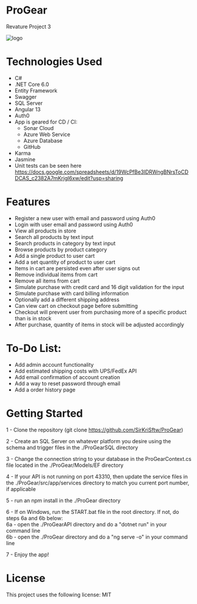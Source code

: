 # ProGear
 Revature Project 3
 
![logo](https://user-images.githubusercontent.com/60492952/167699664-a9e8e5da-2710-4e86-8a4b-dfd24101696e.png)

# Technologies Used

- C#
- .NET Core 6.0
- Entity Framework
- Swagger
- SQL Server
- Angular 13
- Auth0
- App is geared for CD / CI:
   - Sonar Cloud
   - Azure Web Service
   - Azure Database
   - GitHub
- Karma
- Jasmine
- Unit tests can be seen here https://docs.google.com/spreadsheets/d/19WcPfBe3IDRWngBNrsToCDDCAS_c2382A7mKrjgI6xw/edit?usp=sharing

# Features

- Register a new user with email and password using Auth0
- Login with user email and password using Auth0
- View all products in store
- Search all products by text input
- Search products in category by text input
- Browse products by product category
- Add a single product to user cart
- Add a set quantity of product to user cart
- Items in cart are persisted even after user signs out
- Remove individual items from cart
- Remove all items from cart
- Simulate purchase with credit card and 16 digit validation for the input
- Simulate purchase with card billing information
- Optionally add a different shipping address
- Can view cart on checkout page before submitting
- Checkout will prevent user from purchasing more of a specific product than is in stock
- After purchase, quantity of items in stock will be adjusted accordingly

# To-Do List:

- Add admin account functionality
- Add estimated shipping costs with UPS/FedEx API
- Add email confirmation of account creation
- Add a way to reset password through email
- Add a order history page

# Getting Started

1 - Clone the repository (git clone https://github.com/SirKriSftw/ProGear)

2 - Create an SQL Server on whatever platform you desire using the schema and trigger files in the ./ProGearSQL directory

3 - Change the connection string to your database in the ProGearContext.cs file located in the ./ProGear/Models/EF directory

4 - If your API is not running on port 43310, then update the service files in the ./ProGear/src/app/services directory to match you current port number, if applicable

5 - run an npm install in the ./ProGear directory

6 - If on Windows, run the START.bat file in the root directory.  If not, do steps 6a and 6b below:  
6a - open the ./ProGearAPI directory and do a "dotnet run" in your command line  
6b - open the ./ProGear directory and do a "ng serve -o" in your command line

7 - Enjoy the app!

# License

This project uses the following license: MIT
